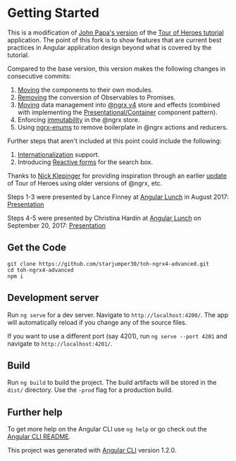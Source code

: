 # Getting Started

This is a modification of [John Papa's version](https://github.com/johnpapa/angular-tour-of-heroes) of 
the [Tour of Heroes tutorial](https://angular.io/tutorial) application. The point of this fork is to 
show features that are current best practices in Angular application design beyond what is covered by
the tutorial.

Compared to the base version, this version makes the following changes in consecutive commits:
1. [Moving](https://github.com/LMFinney/toh-ngrx4/commit/74b2b11da111dc966fcc1c237ed85de95c118445) the components to their own modules.
2. [Removing](https://github.com/LMFinney/toh-ngrx4/commit/d0a15dedbd1ff8257bf93040e75cf6daff7e9ea5) the conversion of Observables to Promises.
3. [Moving](https://github.com/LMFinney/toh-ngrx4/commit/9a1a7b92a64f92573c2bd6e565c57ae18e100751) data management into
 [@ngrx v4](https://github.com/ngrx/platform) store and effects (combined with implementing the 
[Presentational/Container](https://medium.com/@dan_abramov/smart-and-dumb-components-7ca2f9a7c7d0) component pattern).
4. Enforcing [immutability](https://github.com/ngrx/store/issues/290) in the @ngrx store.
5. Using [ngrx-enums](https://github.com/LMFinney/ngrx-enums) to remove boilerplate in @ngrx actions and reducers.

Further steps that aren't included at this point could include the following:
1. [Internationalization](https://angular.io/guide/i18n) support.
2. Introducing [Reactive forms](https://angular.io/guide/reactive-forms) for the search box.

Thanks to [Nick Klepinger](http://bodiddlie.github.io/ng-2-toh-with-ngrx-suite/) for providing inspiration through an earlier 
[update](https://github.com/bodiddlie/rxheroes) of Tour of Heroes using older versions of @ngrx, etc.

Steps 1-3 were presented by Lance Finney at [Angular Lunch](https://angularlunch.wordpress.com/) in August 2017: 
[Presentation](https://docs.google.com/presentation/d/1maxom8L2S9XY7sokrr7hPrMyrnp8p_rwqVTRZEcVf0o/edit?usp=sharing)

Steps 4-5 were presented by Christina Hardin at [Angular Lunch](https://angularlunch.wordpress.com/) on September 20, 2017: 
[Presentation](https://www.dropbox.com/s/wyhmoobox1ly7y3/AngularLunch_Sep202017.pptx?dl=0)

## Get the Code
```
git clone https://github.com/starjumper30/toh-ngrx4-advanced.git
cd toh-ngrx4-advanced
npm i
```

## Development server

Run `ng serve` for a dev server. Navigate to `http://localhost:4200/`. The app will automatically reload if you change any of the source files.

If you want to use a different port (say 4201), run `ng serve --port 4201` and navigate to `http://localhost:4201/`.

## Build

Run `ng build` to build the project. The build artifacts will be stored in the `dist/` directory. Use the `-prod` flag for a production build.

## Further help

To get more help on the Angular CLI use `ng help` or go check out the [Angular CLI README](https://github.com/angular/angular-cli/blob/master/README.md).

This project was generated with [Angular CLI](https://github.com/angular/angular-cli) version 1.2.0.

